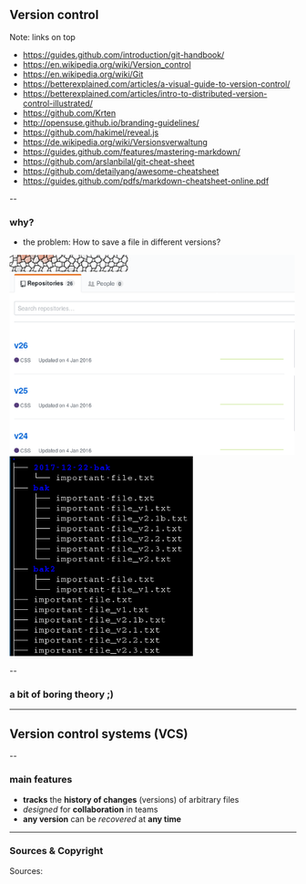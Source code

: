 ## Version control

Note:
links on top
* https://guides.github.com/introduction/git-handbook/
* https://en.wikipedia.org/wiki/Version_control
* https://en.wikipedia.org/wiki/Git
* https://betterexplained.com/articles/a-visual-guide-to-version-control/
* https://betterexplained.com/articles/intro-to-distributed-version-control-illustrated/
* https://github.com/Krten
* http://opensuse.github.io/branding-guidelines/
* https://github.com/hakimel/reveal.js
* https://de.wikipedia.org/wiki/Versionsverwaltung
* https://guides.github.com/features/mastering-markdown/
* https://github.com/arslanbilal/git-cheat-sheet
* https://github.com/detailyang/awesome-cheatsheet
* https://guides.github.com/pdfs/markdown-cheatsheet-online.pdf

--

### why?
* the problem: How to save a file in different versions?

![how not to git](img/howtogit001.png) ![how not to git](img/howtogit002.png)

--

### a bit of boring theory ;)

---

## Version control systems (VCS)

--

### main features

* **tracks** the **history of changes** (versions) of arbitrary files
* *designed* for **collaboration** in teams
* **any version** can be *recovered* at **any time**

---

### Sources & Copyright
Sources:

